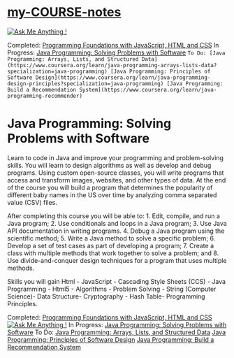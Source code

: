 # [my-COURSE-notes](https://www.coursera.org/specializations/java-programming)

[![Ask Me Anything !](https://img.shields.io/badge/Ask%20me-anything-1abc9c.svg)](https://www.linkedin.com/in/lindangulopez/)

Completed: [Programming Foundations with JavaScript, HTML and CSS](https://github.com/lindangulopez/DUKE-HTML-CSS-JavaScript)
In Progress: [Java Programming: Solving Problems with Software](https://www.coursera.org/learn/java-programming?specialization=java-programming)
`To Do: [Java Programming: Arrays, Lists, and Structured Data](https://www.coursera.org/learn/java-programming-arrays-lists-data?specialization=java-programming) [Java Programming: Principles of Software Design](https://www.coursera.org/learn/java-programming-design-principles?specialization=java-programming) [Java Programming: Build a Recommendation System](https://www.coursera.org/learn/java-programming-recommender)`

# Java Programming: Solving Problems with Software

Learn to code in Java and improve your programming and problem-solving skills. You will learn to design algorithms as well as develop and debug programs. Using custom open-source classes, you will write programs that access and transform images, websites, and other types of data. At the end of the course you will build a program that determines the popularity of different baby names in the US over time by analyzing comma separated value (CSV) files.

After completing this course you will be able to: 1. Edit, compile, and run a Java program; 2. Use conditionals and loops in a Java program; 3. Use Java API documentation in writing programs. 4. Debug a Java program using the scientific method; 5. Write a Java method to solve a specific problem; 6. Develop a set of test cases as part of developing a program; 7. Create a class with multiple methods that work together to solve a problem; and 8. Use divide-and-conquer design techniques for a program that uses multiple methods.

Skills you will gain
Html - JavaScript - Cascading Style Sheets (CCS) - Java Programming - Html5 - Algorithms - Problem Solving - String (Computer Science)- Data Structure- Cryptography - Hash Table- Programming Principles.

Completed: [Programming Foundations with JavaScript, HTML and CSS](https://github.com/lindangulopez/DUKE-HTML-CSS-JavaScript)[![Ask Me Anything !](https://img.shields.io/badge/Ask%20me-anything-1abc9c.svg)](https://www.linkedin.com/in/lindangulopez/)
In Progress: [Java Programming: Solving Problems with Software](https://www.coursera.org/learn/java-programming?specialization=java-programming)
To Do: [Java Programming: Arrays, Lists, and Structured Data](https://www.coursera.org/learn/java-programming-arrays-lists-data?specialization=java-programming) [Java Programming: Principles of Software Design](https://www.coursera.org/learn/java-programming-design-principles?specialization=java-programming) [Java Programming: Build a Recommendation System](https://www.coursera.org/learn/java-programming-recommender)
